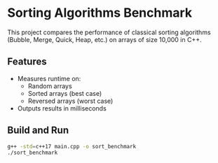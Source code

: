# Sorting Algorithms Benchmark

This project compares the performance of classical sorting algorithms (Bubble, Merge, Quick, Heap, etc.) on arrays of size 10,000 in C++.

## Features
- Measures runtime on:
  - Random arrays
  - Sorted arrays (best case)
  - Reversed arrays (worst case)
- Outputs results in milliseconds

## Build and Run

```bash
g++ -std=c++17 main.cpp -o sort_benchmark
./sort_benchmark
